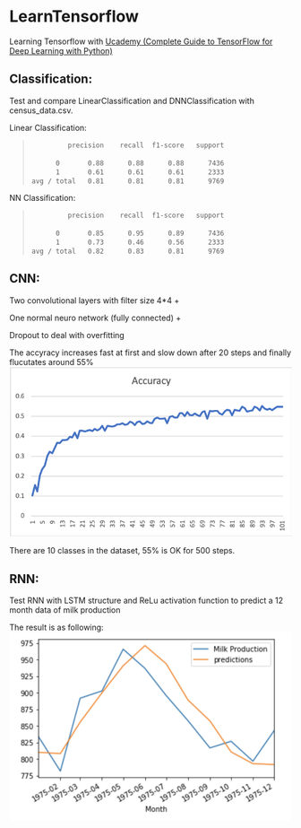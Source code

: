 # LearnTensorflow
Learning Tensorflow with [Ucademy (Complete Guide to TensorFlow for Deep Learning with Python)](https://www.udemy.com/complete-guide-to-tensorflow-for-deep-learning-with-python/)

## Classification:
Test and compare LinearClassification and DNNClassification with census_data.csv.
  
  Linear Classification:

>              precision    recall  f1-score   support
> 
>           0       0.88      0.88      0.88      7436
>           1       0.61      0.61      0.61      2333
>     avg / total   0.81      0.81      0.81      9769

NN Classification:

>              precision    recall  f1-score   support
> 
>           0       0.85      0.95      0.89      7436
>           1       0.73      0.46      0.56      2333
>     avg / total   0.82      0.83      0.81      9769

## CNN:
Two convolutional layers with filter size 4\*4 +
  
  One normal neuro network (fully connected) +
  
  Dropout to deal with overfitting
  
  The accyracy increases fast at first and slow down after 20 steps and finally flucutates around 55%
![](/acc.png)
  
  There are 10 classes in the dataset, 55% is OK for 500 steps.

## RNN:
Test RNN with LSTM structure and ReLu activation function to predict a 12 month data of milk production  
  
  The result is as following:
  ![](/pred.png)
